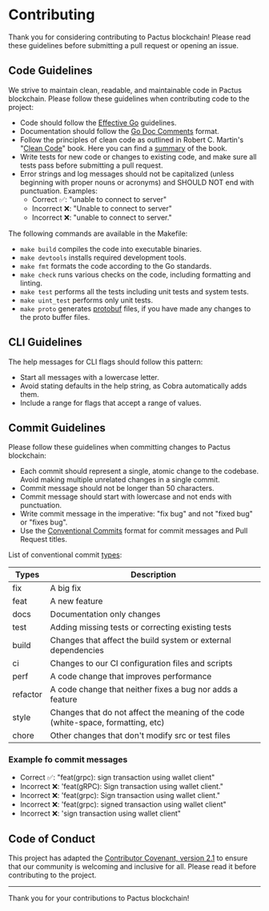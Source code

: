 # Contributing

Thank you for considering contributing to Pactus blockchain!
Please read these guidelines before submitting a pull request or opening an issue.

## Code Guidelines

We strive to maintain clean, readable, and maintainable code in Pactus blockchain.
Please follow these guidelines when contributing code to the project:

- Code should follow the [Effective Go](https://golang.org/doc/effective_go.html) guidelines.
- Documentation should follow the [Go Doc Comments](https://go.dev/doc/comment) format.
- Follow the principles of clean code as outlined in Robert C. Martin's "[Clean Code](https://www.amazon.com/Clean-Code-Handbook-Software-Craftsmanship/dp/0132350882)" book. Here you can find a [summary](https://gist.github.com/wojteklu/73c6914cc446146b8b533c0988cf8d29) of the book.
- Write tests for new code or changes to existing code, and make sure all tests pass before submitting a pull request.
- Error strings and log messages should not be capitalized (unless beginning with proper nouns or acronyms) and
 SHOULD NOT end with punctuation. Examples:
  * Correct ✅: "unable to connect to server"
  * Incorrect ❌: "Unable to connect to server"
  * Incorrect ❌: "unable to connect to server."

The following commands are available in the Makefile:

- `make build` compiles the code into executable binaries.
- `make devtools` installs required development tools.
- `make fmt` formats the code according to the Go standards.
- `make check` runs various checks on the code, including formatting and linting.
- `make test` performs all the tests including unit tests and system tests.
- `make uint_test` performs only unit tests.
- `make proto` generates [protobuf](https://protobuf.dev/) files, if you have made any changes to the proto buffer files.

## CLI Guidelines

The help messages for CLI flags should follow this pattern:

- Start all messages with a lowercase letter.
- Avoid stating defaults in the help string, as Cobra automatically adds them.
- Include a range for flags that accept a range of values.

## Commit Guidelines

Please follow these guidelines when committing changes to Pactus blockchain:

- Each commit should represent a single, atomic change to the codebase.
  Avoid making multiple unrelated changes in a single commit.
- Commit message should not be longer than 50 characters.
- Commit message should start with lowercase and not ends with punctuation.
- Write commit message in the imperative: "fix bug" and not "fixed bug" or "fixes bug".
- Use the [Conventional Commits](https://www.conventionalcommits.org/en/v1.0.0/) format for commit messages and Pull Request titles.

List of conventional commit [types](https://github.com/commitizen/conventional-commit-types/blob/master/index.json):

| Types    | Description                                                                       |
| -------- | --------------------------------------------------------------------------------- |
| fix      | A big fix                                                                         |
| feat     | A new feature                                                                     |
| docs     | Documentation only changes                                                        |
| test     | Adding missing tests or correcting existing tests                                 |
| build    | Changes that affect the build system or external dependencies                     |
| ci       | Changes to our CI configuration files and scripts                                 |
| perf     | A code change that improves performance                                           |
| refactor | A code change that neither fixes a bug nor adds a feature                         |
| style    | Changes that do not affect the meaning of the code (white-space, formatting, etc) |
| chore    | Other changes that don't modify src or test files                                 |

### Example fo commit messages

  - Correct ✅: "feat(grpc): sign transaction using wallet client"
  - Incorrect ❌: 'feat(gRPC): Sign transaction using wallet client."
  - Incorrect ❌: 'feat(grpc): Sign transaction using wallet client."
  - Incorrect ❌: 'feat(grpc): signed transaction using wallet client"
  - Incorrect ❌: 'sign transaction using wallet client"

## Code of Conduct

This project has adapted the [Contributor Covenant, version 2.1](https://www.contributor-covenant.org/version/2/1/code_of_conduct/)
to ensure that our community is welcoming and inclusive for all.
Please read it before contributing to the project.

---

Thank you for your contributions to Pactus blockchain!
